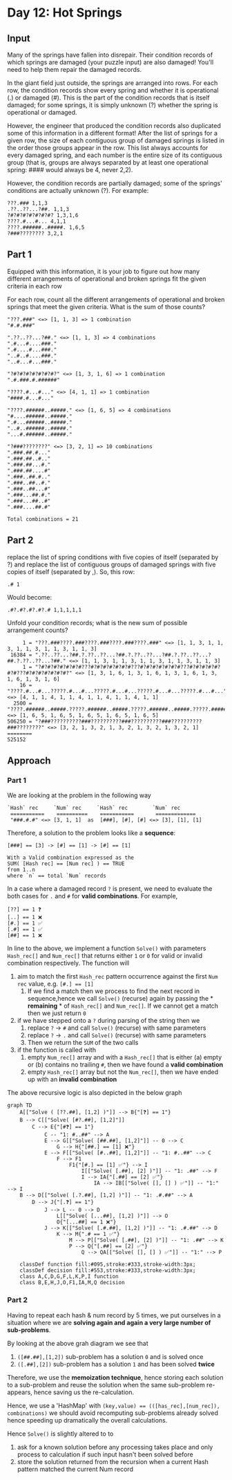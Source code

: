 # Day 12: Hot Springs

## Input
Many of the springs have fallen into disrepair. Their condition records of which springs are damaged (your puzzle input) are also damaged! You'll need to help them repair the damaged records.

In the giant field just outside, the springs are arranged into rows. For each row, the condition records show every spring and whether it is operational (.) or damaged (#). This is the part of the condition records that is itself damaged; for some springs, it is simply unknown (?) whether the spring is operational or damaged.

However, the engineer that produced the condition records also duplicated some of this information in a different format! After the list of springs for a given row, the size of each contiguous group of damaged springs is listed in the order those groups appear in the row. This list always accounts for every damaged spring, and each number is the entire size of its contiguous group (that is, groups are always separated by at least one operational spring: #### would always be 4, never 2,2).

However, the condition records are partially damaged; some of the springs' conditions are actually unknown (?). For example:
```
???.### 1,1,3
.??..??...?##. 1,1,3
?#?#?#?#?#?#?#? 1,3,1,6
????.#...#... 4,1,1
????.######..#####. 1,6,5
?###???????? 3,2,1
```
## Part 1
Equipped with this information, it is your job to figure out how many different arrangements of operational and broken springs fit the given criteria in each row

For each row, count all the different arrangements of operational and broken springs that meet the given criteria. What is the sum of those counts?
```
"???.###" <=> [1, 1, 3] => 1 combination
"#.#.###"

".??..??...?##." <=> [1, 1, 3] => 4 combinations
".#...#....###."
".#....#...###."
"..#..#....###."
"..#...#...###."

"?#?#?#?#?#?#?#?" <=> [1, 3, 1, 6] => 1 combination
".#.###.#.######"

"????.#...#..." <=> [4, 1, 1] => 1 combination
"####.#...#..."

"????.######..#####." <=> [1, 6, 5] => 4 combinations
"#....######..#####."
".#...######..#####."
"..#..######..#####."
"...#.######..#####."

"?###????????" <=> [3, 2, 1] => 10 combinations 
".###.##.#..."
".###.##..#.."
".###.##...#."
".###.##....#"
".###..##.#.."
".###..##..#."
".###..##...#"
".###...##.#."
".###...##..#"
".###....##.#"

Total combinations = 21
```
## Part 2
replace the list of spring conditions with five copies of itself (separated by ?) and replace the list of contiguous groups of damaged springs with five copies of itself (separated by ,).
So, this row:
```
.# 1
```
Would become:

```
.#?.#?.#?.#?.# 1,1,1,1,1
```
Unfold your condition records; what is the new sum of possible arrangement counts?

```
     1 = "???.###????.###????.###????.###????.###" <=> [1, 1, 3, 1, 1, 3, 1, 1, 3, 1, 1, 3, 1, 1, 3]
 16384 = ".??..??...?##.?.??..??...?##.?.??..??...?##.?.??..??...?##.?.??..??...?##." <=> [1, 1, 3, 1, 1, 3, 1, 1, 3, 1, 1, 3, 1, 1, 3]
     1 = "?#?#?#?#?#?#?#???#?#?#?#?#?#?#???#?#?#?#?#?#?#???#?#?#?#?#?#?#???#?#?#?#?#?#?#?" <=> [1, 3, 1, 6, 1, 3, 1, 6, 1, 3, 1, 6, 1, 3, 1, 6, 1, 3, 1, 6]
    16 = "????.#...#...?????.#...#...?????.#...#...?????.#...#...?????.#...#..." <=> [4, 1, 1, 4, 1, 1, 4, 1, 1, 4, 1, 1, 4, 1, 1]
  2500 = "????.######..#####.?????.######..#####.?????.######..#####.?????.######..#####.?????.######..#####." <=> [1, 6, 5, 1, 6, 5, 1, 6, 5, 1, 6, 5, 1, 6, 5]
506250 = "?###??????????###??????????###??????????###??????????###????????" <=> [3, 2, 1, 3, 2, 1, 3, 2, 1, 3, 2, 1, 3, 2, 1]
========
525152
```
## Approach
### Part 1
We are looking at the problem in the following way
```
`Hash` rec     `Num` rec     `Hash` rec        `Num` rec
 ===========    ==========    ===========       =============
 "###.#.#" <=> [3, 1, 1]  as  [###], [#], [#] <=> [3], [1], [1]
```
Therefore, a solution to the problem looks like a **sequence**:
```
[###] == [3] -> [#] == [1] -> [#] == [1]

With a Valid combination expressed as the
SUM( [Hash rec] == [Num rec] ) == TRUE 
from 1..n 
where `n` == total `Num` records
```
In a case where a damaged record `?` is present, we need to evaluate the both cases for `.` and `#` for **valid combinations**. For example,
```text
[??] == 1 ❓
[..] == 1 ❌
[#.] == 1 ✅
[.#] == 1 ✅
[##] == 1 ❌
```
In line to the above, we implement a function `Solve()` with parameters `Hash_rec[]` and `Num_rec[]` that returns either `1` or `0` for valid or invalid combination respectively.
The function will
1. aim to match the first `Hash_rec` pattern occurrence against the first `Num rec` value, e.g. `[#.] == [1]`
   1. If we find a match then we process to find the next record in sequence,hence we call `Solve()` (recurse) again by passing the * **remaining** * of `Hash_rec[]` and `Num_rec[]`. If we cannot get a match then we just return `0` 
2. if we have stepped onto a `?` during parsing of the string then we 
   1. replace `?` -> `#` and call `Solve()` (recurse) with same parameters
   2. replace `?` -> `.` and call `Solve()` (recurse) with same parameters
   3. Then we return the `SUM` of the two calls
3. if the function is called with 
   1. empty `Num_rec[]` array and with a `Hash_rec[]` that is either (a) empty or (b) contains no trailing `#`, then we have found a **valid combination**
   2. empty `Hash_rec[]` array but not the `Num_rec[]`, then we have ended up with an **invalid combination** 

The above recursive logic is also depicted in the below graph
```mermaid
graph TD
    A[["Solve ( [??.##], [1,2] )"]] --> B{"[❓] == 1"}
    B --> C[["Solve( [#?.##], [1,2]"]] 
        C --> E{"[#❓] == 1"} 
            C -- "1: #..##" --> A
            E --> G[["Solve( [##.##], [1,2]"]] -- 0 --> C
                G --> H{"[##.] == [1] ❌"}
            E --> F[["Solve( [#..##], [1,2]"]] -- "1: #..##" --> C
                F --> F1 
                    F1{"[#.] == [1] ✅"} --> I
                        I[["Solve( [.##], [2] )"]] -- "1: .##" --> F
                        I --> IA{"[.##] == [2] ✅"}
                            IA --> IB[["Solve( [], [] ) ✅"]] -- "1:" --> I
    B --> D[["Solve( [.?.##], [1,2] )"]] -- "1: .#.##" --> A
        D --> J{"[.❓] == 1"}
            J --> L -- 0 --> D 
                L[["Solve( [...##], [1,2] )"]] --> O
                O{"[...##] == 1 ❌"}
            J --> K[["Solve( [.#.##], [1,2] )"]] -- "1: .#.##" --> D
                K --> M{".# == 1 ✅"}
                    M --> P[["Solve( [.##], [2] )"]] -- "1: .##" --> K
                    P --> Q{"[.##] == [2] ✅"}
                        Q --> QA[["Solve( [], [] ) ✅"]] -- "1:" --> P

    classDef function fill:#095,stroke:#333,stroke-width:3px;
    classDef decision fill:#553,stroke:#333,stroke-width:3px;
    class A,C,D,G,F,L,K,P,I function
    class B,E,H,J,O,F1,IA,M,Q decision
```
### Part 2
Having to repeat each hash & num record by 5 times, we put ourselves in a situation where we are **solving again and again a very large number of sub-problems**. 

By looking at the above grah diagram we see that
1. `([##.##],[1,2])` sub-problem has a solution `0` and is solved once
2. `([.##],[2])` sub-problem has a solution `1` and has been solved **twice**

Therefore, we use the **memoization technique**, hence storing each solution to a sub-problem and reuse the solution when the same sub-problem re-appears, hence saving us the re-calculation.

Hence, we use a 'HashMap' with `(key,value) == (([has_rec],[num_rec]), combinations)` we should avoid recomputing sub-problems already solved hence speeding up dramatically the overall calculations.

Hence `Solve()` is slightly altered to to 
1. ask for a known solution before any processing takes place and only process to calculation if such input hasn't been solved before
2. store the solution returned from the recursion when a current Hash pattern matched the current Num record
